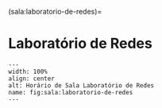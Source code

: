 (sala:laboratorio-de-redes)=

# Laboratório de Redes

```{figure} ../_static/img/sala/laboratorio-de-redes.png
---
width: 100%
align: center
alt: Horário de Sala Laboratório de Redes
name: fig:sala:laboratorio-de-redes
---
```

